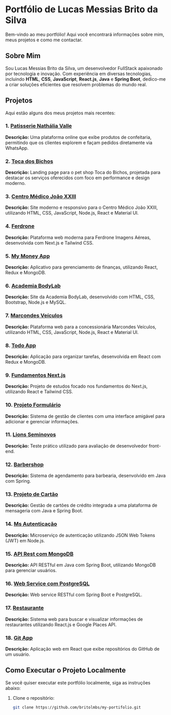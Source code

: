 # Portfólio de Lucas Messias Brito da Silva

Bem-vindo ao meu portfólio! Aqui você encontrará informações sobre mim, meus projetos e como me contactar. 

## Sobre Mim

Sou Lucas Messias Brito da Silva, um desenvolvedor FullStack apaixonado por tecnologia e inovação. Com experiência em diversas tecnologias, incluindo **HTML**, **CSS**, **JavaScript**, **React.js**, **Java** e **Spring Boot**, dedico-me a criar soluções eficientes que resolvem problemas do mundo real.

## Projetos

Aqui estão alguns dos meus projetos mais recentes:

### 1. [Patisserie Nathália Valle](https://github.com/britolmbs/patisserie)
**Descrição:** Uma plataforma online que exibe produtos de confeitaria, permitindo que os clientes explorem e façam pedidos diretamente via WhatsApp.

### 2. [Toca dos Bichos](https://github.com/britolmbs/toca-dos-bichos)
**Descrição:** Landing page para o pet shop Toca do Bichos, projetada para destacar os serviços oferecidos com foco em performance e design moderno.

### 3. [Centro Médico João XXIII](https://github.com/britolmbs/centro-medico)
**Descrição:** Site moderno e responsivo para o Centro Médico João XXIII, utilizando HTML, CSS, JavaScript, Node.js, React e Material UI.

### 4. [Ferdrone](https://github.com/britolmbs/ferdrone)
**Descrição:** Plataforma web moderna para Ferdrone Imagens Aéreas, desenvolvida com Next.js e Tailwind CSS.

### 5. [My Money App](https://github.com/britolmbs/my-money-app)
**Descrição:** Aplicativo para gerenciamento de finanças, utilizando React, Redux e MongoDB.

### 6. [Academia BodyLab](https://github.com/britolmbs/academia-bodylab)
**Descrição:** Site da Academia BodyLab, desenvolvido com HTML, CSS, Bootstrap, Node.js e MySQL.

### 7. [Marcondes Veículos](https://github.com/britolmbs/marcondes-veiculos)
**Descrição:** Plataforma web para a concessionária Marcondes Veículos, utilizando HTML, CSS, JavaScript, Node.js, React e Material UI.

### 8. [Todo App](https://github.com/britolmbs/todo-app)
**Descrição:** Aplicação para organizar tarefas, desenvolvida em React com Redux e MongoDB.

### 9. [Fundamentos Next.js](https://github.com/britolmbs/fundamentos-nextjs)
**Descrição:** Projeto de estudos focado nos fundamentos do Next.js, utilizando React e Tailwind CSS.

### 10. [Projeto Formulário](https://github.com/britolmbs/projeto-formulario)
**Descrição:** Sistema de gestão de clientes com uma interface amigável para adicionar e gerenciar informações.

### 11. [Lions Seminovos](https://github.com/britolmbs/LionsSeminovos)
**Descrição:** Teste prático utilizado para avaliação de desenvolvedor front-end.

### 12. [Barbershop](https://github.com/britolmbs/barbershop)
**Descrição:** Sistema de agendamento para barbearia, desenvolvido em Java com Spring.

### 13. [Projeto de Cartão](https://github.com/britolmbs/projetocartao)
**Descrição:** Gestão de cartões de crédito integrada a uma plataforma de mensageria com Java e Spring Boot.

### 14. [Ms Autenticação](https://github.com/britolmbs/ms-autenticacao)
**Descrição:** Microserviço de autenticação utilizando JSON Web Tokens (JWT) em Node.js.

### 15. [API Rest com MongoDB](https://github.com/britolmbs/apirestmongo)
**Descrição:** API RESTful em Java com Spring Boot, utilizando MongoDB para gerenciar usuários.

### 16. [Web Service com PostgreSQL](https://github.com/britolmbs/projetowebservice)
**Descrição:** Web service RESTful com Spring Boot e PostgreSQL.

### 17. [Restaurante](https://github.com/britolmbs/restaurante)
**Descrição:** Sistema web para buscar e visualizar informações de restaurantes utilizando React.js e Google Places API.

### 18. [Git App](https://github.com/britolmbs/git-app)
**Descrição:** Aplicação web em React que exibe repositórios do GitHub de um usuário.

## Como Executar o Projeto Localmente

Se você quiser executar este portfólio localmente, siga as instruções abaixo:

1. Clone o repositório:
   ```bash
   git clone https://github.com/britolmbs/my-portifolio.git
